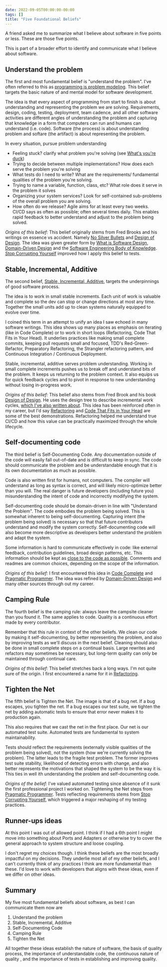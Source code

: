 ```yaml
---
date: 2022-09-05T00:00:00-00:00
tags: []
title: "Five Foundational Beliefs"
---
```


A friend asked me to summarize what I believe about software in five points or less. These are those five points.
<!--more-->

This is part of a broader effort to identify and communicate what I believe about software.

<!-- TODO: I have a somewhat odd mix of nouns and imperatives. I could also use better analogies for most of the beliefs. -->
<!-- TODO: It's a bit long (7min read), maybe cut runner up section (down to 6 min) -->

## Understand the problem

The first and most fundamental belief is "understand the problem". I've often referred to this as [programming is problem modeling](../posts/2022-02-18-Programming-is-Problem-Modeling.md).
This belief targets the basic nature of and mental model for software development.

The idea is that every aspect of programming from start to finish is about understanding and representing the problem we are solving. Requirements, design, coding, testing, deployment, team cadence, and all other software activities are different angles of understanding the problem and capturing that knowledge in a form that computers can run and humans can understand (i.e. code). Software (the process) is about understanding problem and softare (the artifact) is about representing the problem.

In every situation, pursue problem understanding
- Feeling stuck? clarify what problem you're solving (see [What's you're duck](../posts/Whats-Your-Duck-V2/2022-06-16-0-Intro.md))
- Trying to decide between multiple implementations? How does each serve the problem you're solving
- What tests do I need to write? What are the requirements/ fundamental qualities of the problem you're solving.
- Trying to name a variable, function, class, etc? What role does it serve in the problem it solves
- Organizing your system services? Look for self-contained sub-problems of the overall problem you are solving.
- How often do we release? Agile aims for at least every two weeks. CI/CD says as often as possible; often several times daily. This enables rapid feedback to better understand and adjust to the problem being solved.

*Origins of this belief:* This belief originally stems from Fred Brooks and his writings on essence vs accident. Namely [No Silver Bullets](https://www.cs.unc.edu/techreports/86-020.pdf) and [Design of Design](https://www.amazon.com/dp/0201362988). The idea was given greater form by [What is Software Design](https://www.developerdotstar.com/mag/articles/reeves_design.html), [Domain-Driven Design](https://www.amazon.com/dp/0321125215) and the [Software Engineering Body of Knowledge](https://www.computer.org/education/bodies-of-knowledge/software-engineering/v3). [Stop Corrupting Yourself](https://codewithspoon.com/2019/12/stop-corrupting-yourself-test-against-abstractions/) improved how I apply this belief to tests.

## Stable, Incremental, Additive

The second belief, [Stable, Incremental, Additive](../posts/2022-02-25-Stable-Incremental-Additive.md), targets the underpinnings of good software process. 

The idea is to work in small stable increments. Each unit of work is valuable and complete so the dev can stop or change directions at most any time. Together the small units add up to clean systems naturally equipped to evolve over time.

I coined this term in an attempt to unify an idea I saw echoed in many software writings.
This idea shows up many places as emphasis on iterating (like in Code Complete) or to work in short loops (Refactoring, Code That Fits in Your Head). It underlies practices like making small complete commits, keeping pull requests small and focused, TDD's Red-Green-Refactor, Preparatory Refactoring, the Strangler refactoring pattern, and Continuous Integration / Continuous Deployment. 

Stable, incremental, additive serves problem understanding. Working in small complete increments pushes us to break off and understand bits of the problem. It keeps us returning to the problem context. It also equips us for quick feedback cycles and to pivot in response to new understanding without losing in-progress work.

*Origins of this belief:* This belief also stems from Fred Brook and his book [Design of Design](https://www.amazon.com/dp/0201362988). He uses the design tree to describe incremental work cycles, [which I've also written about](../posts/Whats-Your-Duck-V2/2022-06-16-2-Design-Tree-and-Incremental-Progress.md). This idea has been reinforced often in my career, but I'd say [Refactoring](https://martinfowler.com/books/refactoring.html) and [Code That Fits in Your Head](https://blog.ploeh.dk/2021/06/14/new-book-code-that-fits-in-your-head/) are some of the best demonstrations. Refactoring helped me understand true CI/CD and how this value can be practically maximized through the whole lifecycle.

## Self-documenting code

The third belief is Self-Documenting Code. Any documentation outside of the code will easily fall out-of-date and is difficult to keep in sync. The code should communicate the problem and be understandable enough that it is its own documentation as much as possible.

Code is also written first for humans, not computers. The compiler will understand as long as syntax is correct, and will likely micro-optimize better than you will.
The real danger is future developers (including future you) misunderstanding the intent of code and incorrectly modifying the system.

Self-documenting code should be domain-driven in line with "Understand the Problem". The code embodies the problem being solved.
This is somewhat inherent to being self-documenting. Capturing intent (the problem being solved) is necessary so that that future contributors understand and modify the system correctly. Self-documenting code will also become more descriptive as developers better understand the problem and adapt the system.

Some information is hard to communicate effectively in code: like external feedback, contribution guidelines, broad design patterns, etc. 
This information should be kept as [close to the code as possible](https://spencerfarley.com/2022/03/18/levels-of-developer-documentation/).
Comments and readmes are common choices, depending on the scope of the information.

*Origins of this belief:* I first encountered this idea in [Code Complete](https://www.amazon.com/gp/product/0735619670/) and [Pragmatic Programmer](https://www.amazon.com/dp/020161622X). The idea was refined by [Domain-Driven Design](https://www.amazon.com/dp/0321125215) and many other sources through out my career.

## Camping Rule

The fourth belief is the camping rule: always leave the campsite cleaner than you found it. The same applies to code. Quality is a continuous effort made by every contributor.

Remember that this rule in context of the other beliefs. We clean our code by making it self-documenting, by better representing the problem, and also by improving tests as we'll discuss in the next belief. 
Cleaning should also be done in small complete steps on a continual basis. Large rewrites and refactors may sometimes be necessary, but long-term quality can only be maintained through continual care.

*Origins of this belief*: This belief stretches back a long ways. I'm not quite sure of the origin. I first encountered a name for it in [Refactoring](https://martinfowler.com/books/refactoring.html).

## Tighten the Net
<!--TODO: maybe change this to testing is design-->

The fifth belief is Tighten the Net. The image is that of a bug net. If a bug escapes, you tighten the net. If a bug escapes our test suite, we tighten the net by adding automatic tests to ensure that error never makes it to production again.

This also requires that we cast the net in the first place. Our net is our automated test suite. Automated tests are fundamental to system maintainability.

Tests should reflect the requirements (externally visible qualities of the problem being solved), not the system (how we're currently solving the problem).
The latter leads to the fragile test problem. The former improves test suite stability, likelihood of detecting errors with change, and also better represents the motivations
that shaped the system to be the way it is. This ties in well ith understanding the problem and self-documenting code.

*Origins of the belief:* I've valued automated testing since absence of it sunk the first professional project I worked on. Tightening the Net steps from [Pragmatic Programmer](https://www.amazon.com/dp/020161622X). Tests reflecting requirements stems from [Stop Corrupting Yourself](https://codewithspoon.com/2019/12/stop-corrupting-yourself-test-against-abstractions/), which triggered a major reshaping of my testing practices.


## Runner-ups ideas

At this point I was out of allowed point. I think if I had a 6th point I might move into something about Ports and Adapters or otherwise try to cover the general approach to system structure and loose coupling.

I don't regret my choices though. I think these beliefs are the most broadly impactful on my decisions. They underlie most all of my other beliefs, and I can't currently think of any practices I think are more fundamental than these. I'd love to work with developers that aligns with these ideas, even if we differ on other ideas.
<!-- find it interesting that, as much as I love design and architecture, no principles of either made it into my most fundamental ideas of software. -->

## Summary

<!-- TODO: tempting to move testing up. I'd rather have testing in place that have a self-documenting system or even frequent refactoring. On the other hand, it's easier to talk about self-documenting code first, then apply it to how we test. -->
My five most fundamental beliefs about software, as best I can communicate them now are
1. Understand the problem
2. Stable, Incremental, Additive
3. Self-Documenting Code
4. Camping Rule
5. Tighten the Net

All together these ideas establish the nature of software, the basis of quality process, the importance of understandable code, the continuous nature of quality , and the importance of tests in establishing and improving quality.

